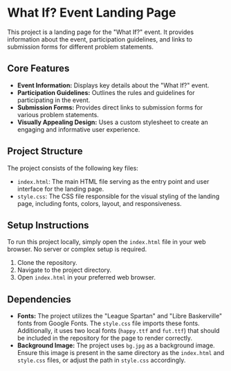 # What If? Event Landing Page

This project is a landing page for the "What If?" event. It provides information about the event, participation guidelines, and links to submission forms for different problem statements.

## Core Features

-   **Event Information:** Displays key details about the "What If?" event.
-   **Participation Guidelines:** Outlines the rules and guidelines for participating in the event.
-   **Submission Forms:** Provides direct links to submission forms for various problem statements.
-   **Visually Appealing Design:** Uses a custom stylesheet to create an engaging and informative user experience.

## Project Structure

The project consists of the following key files:

-   `index.html`: The main HTML file serving as the entry point and user interface for the landing page.
-   `style.css`: The CSS file responsible for the visual styling of the landing page, including fonts, colors, layout, and responsiveness.

## Setup Instructions

To run this project locally, simply open the `index.html` file in your web browser. No server or complex setup is required.

1.  Clone the repository.
2.  Navigate to the project directory.
3.  Open `index.html` in your preferred web browser.

## Dependencies

-   **Fonts:** The project utilizes the "League Spartan" and "Libre Baskerville" fonts from Google Fonts. The `style.css` file imports these fonts. Additionally, it uses two local fonts (`happy.ttf` and `fut.ttf`) that should be included in the repository for the page to render correctly.
-   **Background Image:** The project uses `bg.jpg` as a background image. Ensure this image is present in the same directory as the `index.html` and `style.css` files, or adjust the path in `style.css` accordingly.

